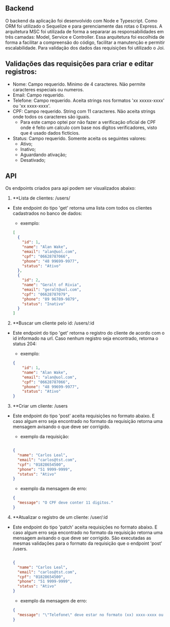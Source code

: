 ## Backend
  O backend da aplicação foi desenvolvido com Node e Typescript. Como ORM foi utilizado o 
  Sequelize e para gerenciamente das rotas o Express.
  A arquitetura MSC foi utilizada de forma a separarar as responsabilidades em três camadas:
   Model, Service e Controller.
  Essa arquitetura foi escolhida de forma a facilitar a compreensão do código, facilitar a manutenção e permitir escalabilidade.
  Para validação dos dados das requisições foi utilizado o Joi.

## Validações das requisições para criar e editar registros:
  - Nome: Campo requerido. Minimo de 4 caracteres. Não permite caracteres especiais ou numeros.
  - Email: Campo requerido.
  - Telefone: Campo requerido. Aceita strings nos formatos 'xx xxxxx-xxxx' ou 'xx xxxx-xxxx'.
  - CPF: Campo requerido. String com 11 caracteres. Não aceita strings onde todos os caracteres são iguais.
    - Para este campo optei por não fazer a verificação oficial de CPF onde é feito um calculo com base nos digitos verificadores, visto que é usado dados ficticios.
  - Status: Campo requerido. Somente aceita os seguintes valores:
    - Ativo;
    - Inativo;
    - Aguardando ativação;
    - Desativado;

## API
  Os endpoints criados para api podem ser visualizados abaixo:

  1. **Lista de clientes:
        /users/

  - Este endpoint do tipo 'get' retorna uma lista com todos os clientes cadastrados no banco de dados:
    - exemplo:

    ```json
    [
      {
        "id": 1,
        "name": "Alan Wake",
        "email": "alan@uol.com",
        "cpf": "06628787066",
        "phone": "48 99699-9977",
        "status": "Ativo"
      },
      {
        "id": 2,
        "name": "Geralt of Rivia",
        "email": "geralt@uol.com",
        "cpf": "06628787079",
        "phone": "89 96789-9879",
        "status": "Inativo"
      }
    ]

    ```

  2. **Buscar um cliente pelo id:
        /users/:id

  - Este endpoint do tipo 'get' retorna o registro do cliente de acordo com o id informado na url. Caso nenhum registro seja encontrado, retorna o status 204:
    - exemplo:

    ```json  
    {
        "id": 1,
        "name": "Alan Wake",
        "email": "alan@uol.com",
        "cpf": "06628787066",
        "phone": "48 99699-9977",
        "status": "Ativo"
    }
    ```

  3. **Criar um cliente:
        /users
  
  - Este endpoint do tipo 'post' aceita requisições no formato abaixo. E caso algum erro seja encontrado no formato da requisição retorna uma mensagem avisando o que deve ser corrigido.
    - exemplo da requisição:

    ```json

    {	
      "name": "Carlos Leal",
      "email": "carlos@tst.com",
      "cpf": "01828654500",
      "phone": "51 9999-9999",
      "status": "Ativo"
    }
    ```

    - exemplo da mensagem de erro:

    ```json
    {
      "message": "O CPF deve conter 11 digitos."
    }
    ```

  4. **Atualizar o registro de um cliente:
        /user/:id

  - Este endpoint do tipo 'patch' aceita requisições no formato abaixo. E caso algum erro seja encontrado no formato da requisição retorna uma mensagem avisando o que deve ser corrigido. São executadas as mesmas validações para o formato da requisição que o endpoint 'post' /users.

    ```json

    {	
      "name": "Carlos Leal",
      "email": "carlos@tst.com",
      "cpf": "01828654500",
      "phone": "51 9999-9999",
      "status": "Ativo"
    }
    ```

    - exemplo da mensagem de erro:

    ```json
    {
      "message": "\"Telefone\" deve estar no formato (xx) xxxx-xxxx ou (xx) xxxxx-xxxx"
    }
    ```

    